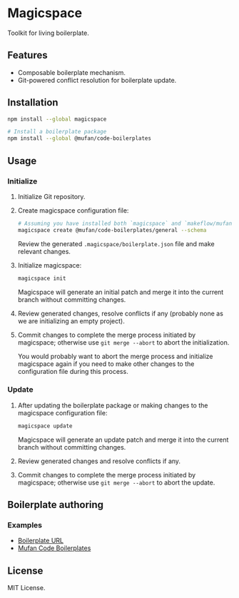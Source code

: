 # Magicspace

Toolkit for living boilerplate.

## Features

- Composable boilerplate mechanism.
- Git-powered conflict resolution for boilerplate update.

## Installation

```bash
npm install --global magicspace

# Install a boilerplate package
npm install --global @mufan/code-boilerplates
```

## Usage

### Initialize

1. Initialize Git repository.

2. Create magicspace configuration file:

   ```bash
   # Assuming you have installed both `magicspace` and `makeflow/mufan-code-boilerplates` globally.
   magicspace create @mufan/code-boilerplates/general --schema
   ```

   Review the generated `.magicspace/boilerplate.json` file and make relevant changes.

3. Initialize magicspace:

   ```bash
   magicspace init
   ```

   Magicspace will generate an initial patch and merge it into the current branch without committing changes.

4. Review generated changes, resolve conflicts if any (probably none as we are initializing an empty project).

5. Commit changes to complete the merge process initiated by magicspace; otherwise use `git merge --abort` to abort the initialization.

   You would probably want to abort the merge process and initialize magicspace again if you need to make other changes to the configuration file during this process.

### Update

1. After updating the boilerplate package or making changes to the magicspace configuration file:

   ```bash
   magicspace update
   ```

   Magicspace will generate an update patch and merge it into the current branch without committing changes.

2. Review generated changes and resolve conflicts if any.

3. Commit changes to complete the merge process initiated by magicspace; otherwise use `git merge --abort` to abort the update.

## Boilerplate authoring

### Examples

- [Boilerplate URL](packages/boilerplate-url)
- [Mufan Code Boilerplates](https://github.com/makeflow/mufan-code-boilerplates)

## License

MIT License.
